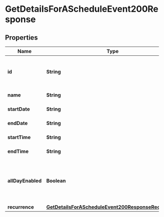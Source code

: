 

# GetDetailsForAScheduleEvent200Response


## Properties

| Name | Type | Description | Notes |
|------------ | ------------- | ------------- | -------------|
|**id** | **String** | A unique identifier for the schedule event. |  |
|**name** | **String** | Name for the event. |  |
|**startDate** | **String** | Start Date of Event. |  |
|**endDate** | **String** | End Date of Event. |  |
|**startTime** | **String** | Start time of event. |  [optional] |
|**endTime** | **String** | End time of event. |  [optional] |
|**allDayEnabled** | **Boolean** | An indication of whether given event is an all-day event or not. |  [optional] |
|**recurrence** | [**GetDetailsForAScheduleEvent200ResponseRecurrence**](GetDetailsForAScheduleEvent200ResponseRecurrence.md) |  |  [optional] |



